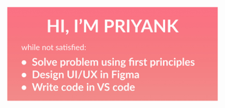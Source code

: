 <img src="https://github.com/priyankt/priyankt/blob/main/profile-header.jpg" alt="Priyank GitHub profile README header image">

